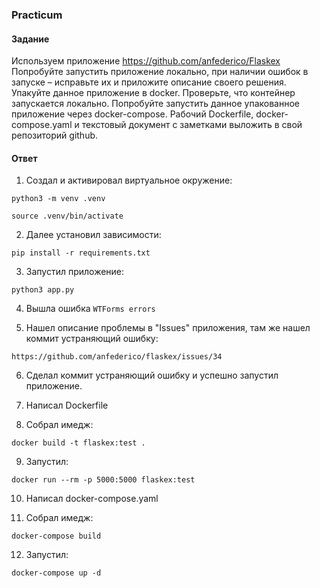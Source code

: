 ### Practicum

#### Задание

Используем приложение https://github.com/anfederico/Flaskex
Попробуйте запустить приложение локально, при наличии ошибок в запуске – исправьте их и приложите описание своего решения.
Упакуйте данное приложение в docker. Проверьте, что контейнер запускается локально. Попробуйте запустить данное упакованное приложение через docker-compose.
Рабочий Dockerfile, docker-compose.yaml и текстовый документ с заметками выложить в свой репозиторий github.

#### Ответ
 
 


1. Создал и активировал виртуальное окружение: 

 `python3 -m venv .venv`

 `source .venv/bin/activate`


2. Далее установил зависимости: 

`pip install -r requirements.txt`


3. Запустил приложение: 

 `python3 app.py`  

4. Вышла ошибка `WTForms errors`


5. Нашел описание проблемы в "Issues" приложения, там же нашел коммит устраняющий ошибку: 

`https://github.com/anfederico/flaskex/issues/34`


6. Сделал коммит устраняющий ошибку и успешно запустил приложение.

7. Написал Dockerfile


8. Собрал имедж:

 `docker build -t flaskex:test .`

9. Запустил:

 `docker run --rm -p 5000:5000 flaskex:test`



10. Написал docker-compose.yaml

 

11. Собрал имедж:

 `docker-compose build`

12. Запустил:

 `docker-compose up -d`
